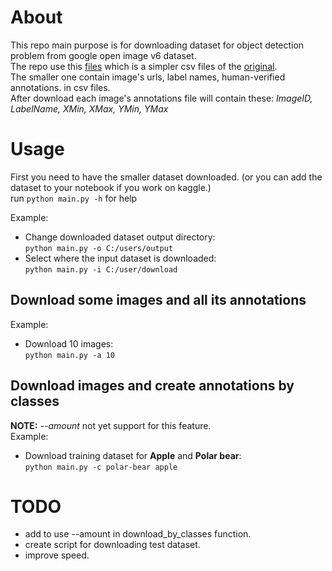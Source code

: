 # About
This repo main purpose is for downloading dataset for object detection problem 
from google open image v6 dataset. <br>
The repo use this [files](https://www.kaggle.com/tarantula3/google-open-image-v6) 
which is a simpler csv files of the [original](https://opensource.google/projects/open-images-dataset). <br>
The smaller one contain image's urls, label names, human-verified annotations. 
in csv files. <br>
After download each image's annotations file will contain these: 
<i>ImageID, LabelName, XMin, XMax, YMin, YMax</i><br>

# Usage
First you need to have the smaller dataset downloaded. (or you can add the 
dataset to your notebook if you work on kaggle.) <br>
run `python main.py -h` for help

Example:
- Change downloaded dataset output directory: <br>
`python main.py -o C:/users/output`
- Select where the input dataset is downloaded: <br> 
`python main.py -i C:/user/download`

## Download some images and all its annotations
Example: <br> 
- Download 10 images: <br>
`python main.py -a 10` <br>

## Download images and create annotations by classes
<b>NOTE:</b> <i>--amount</i> not yet support for this feature.<br>
Example: <br>
- Download training dataset for __Apple__ and __Polar bear__: <br>
`python main.py -c polar-bear apple`

# TODO
- add to use --amount in download_by_classes function.
- create script for downloading test dataset.
- improve speed.